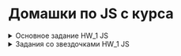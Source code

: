 # Домашки по JS с курса
<details>
  <summary>Основное задание HW_1 JS</summary>
 **HW_1_main.js:** 
 1. Создать переменную “item_1”
 2. Присвоить переменной item_1 цифру 5.
 3. Вывести в консоль item_1.
 4. Создать переменную “item_2”
 5. Присвоить переменной item_2 цифру 3.
 6. Вывести в консоль item_2.
 7. Создать переменную “item_3”
 8. Присвоить переменной item_3 сложение item_1 и item_2.
 9. Вывести в консоль item_3.
 10. Создать переменную “item_4”
 11. Присвоить переменной item_4 строку “Yolochka”
 12. Вывести в консоль item_4.
 13. Вывести в консоль сложение item_3 и item_4.
 14. Вывести в консоль умножение item_3 и item_4.
 15. Создать переменную “item_5”
 16. Присвоить переменной item_5 переменную item_3
 17. Создать переменную item_6.
 18. Создать переменную item_6_type
 19. Присвоить переменной item_6 значение 15
 20. Присвоить переменной item_6_type тип переменной item_6
 21. Вывести в консоль тип данных item_6 в виде ——  “item_6 == ”  item_6,  “item_6_type == ”  item_6_type ——  
 22. Создать переменную item_7 и в ней преобразовать item_6 в String.
 23. Создать переменную item_7_type
 24. Присвоить переменной item_7_type тип переменной item_7
 25. Вывести в консоль тип данных item_7 в виде ——  “item_7 == ”  item_7,  “item_7_type == ”  item_7_type ——  
 26. Создать переменную “age_1” и присвоить ей значение 10
 27. Создать переменную “age_2” и присвоить ей значение 18
 28. Создать переменную “age_3” и присвоить ей значение 60
 29. Создать if в котором будите проверять значение переменной age_1
 30. Если age_1 < age_2, вывести в консоль “You don’t have access cause your age is ” + age_1 + “ It’s less then ”
 31. Если age_1 >=  age_2 и age_1 <  age_3, вывести в консоль “Welcome  !”
 32. Если age_1  > age_3, вывести в консоль “Keep calm and look Culture channel”.
 33. Иначе выводите “Technical work”.
  
</details>
<details>
  <summary>Задания со звездочками HW_1 JS</summary>  

  **HW_1_1.js:**
>Преобразовать написанный код в 26-33 пунктах в функцию, принимающую на вход возраст.
Пример: const checkAge = function(age) {
Ваши преобразования
}
Вывести в консоль результат работы функции с возрастами 17, 18, 61

**HW_1_2.js:**
>Преобразовать задание 1* таким образом, чтобы первым делом в функции проверялся тип данных. И если он не Number - кидалась ошибка.

**HW_1_3.js:**
>Преобразовать 2* таким образом, чтобы значение '2' (строка в которой лежит ТОЛЬКО ЦИФРА) пропускалось, преобразовываясь в number

**HW_1_4.js:**
>Преобразовать задание 3* таким образом, чтобы возраст вводится используя функцию prompt в привязанной верстке
  </details>
